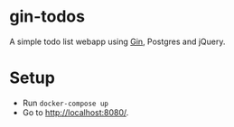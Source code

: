 # gin-todos

A simple todo list webapp using [Gin](https://github.com/gin-gonic/gin), Postgres and jQuery.

# Setup

- Run `docker-compose up`
- Go to [http://localhost:8080/](http://localhost:8080/).
